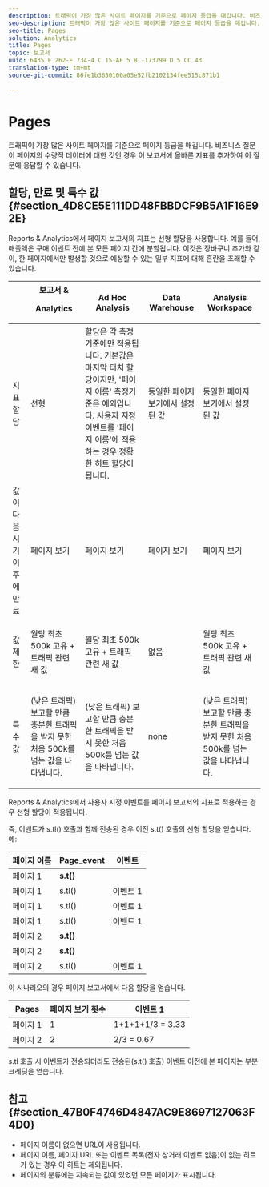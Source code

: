 ```yaml
---
description: 트래픽이 가장 많은 사이트 페이지를 기준으로 페이지 등급을 매깁니다. 비즈니스 질문이 페이지의 수량적 데이터에 대한 것인 경우 이 보고서에 올바른 지표를 추가하여 이 질문에 응답할 수 있습니다.
seo-description: 트래픽이 가장 많은 사이트 페이지를 기준으로 페이지 등급을 매깁니다. 비즈니스 질문이 페이지의 수량적 데이터에 대한 것인 경우 이 보고서에 올바른 지표를 추가하여 이 질문에 응답할 수 있습니다.
seo-title: Pages
solution: Analytics
title: Pages
topic: 보고서
uuid: 6435 E 262-E 734-4 C 15-AF 5 B -173799 D 5 CC 43
translation-type: tm+mt
source-git-commit: 86fe1b3650100a05e52fb2102134fee515c871b1

---
```



# Pages

트래픽이 가장 많은 사이트 페이지를 기준으로 페이지 등급을 매깁니다. 비즈니스 질문이 페이지의 수량적 데이터에 대한 것인 경우 이 보고서에 올바른 지표를 추가하여 이 질문에 응답할 수 있습니다.

## 할당, 만료 및 특수 값 {#section_4D8CE5E111DD48FBBDCF9B5A1F16E92E}

Reports &amp; Analytics에서 페이지 보고서의 지표는 선형 할당을 사용합니다. 예를 들어, 매출액은 구매 이벤트 전에 본 모든 페이지 간에 분할됩니다. 이것은 장바구니 추가와 같이, 한 페이지에서만 발생할 것으로 예상할 수 있는 일부 지표에 대해 혼란을 초래할 수 있습니다.

<table id="table_EC7423532C7E44DE97B7FC0321585A2B"> 
 <thead> 
  <tr> 
   <th colname="col1" class="entry"> </th> 
   <th colname="col2" class="entry">보고서 &amp; <p>Analytics </p> </th> 
   <th colname="col3" class="entry"> Ad Hoc Analysis </th> 
   <th colname="col4" class="entry"> Data Warehouse </th> 
   <th colname="col5" class="entry"> Analysis Workspace </th> 
  </tr>
 </thead>
 <tbody> 
  <tr> 
   <td colname="col1"> 지표 할당 </td> 
   <td colname="col2"> 선형 </td> 
   <td colname="col3"> 할당은 각 측정기준에만 적용됩니다. 기본값은 마지막 터치 할당이지만, '페이지 이름' 측정기준은 예외입니다. 사용자 지정 이벤트를 '페이지 이름'에 적용하는 경우 정확한 히트 할당이 됩니다. </td> 
   <td colname="col4"> <p>동일한 페이지 보기에서 설정된 값 </p> </td> 
   <td colname="col5"> <p>동일한 페이지 보기에서 설정된 값 </p> </td> 
  </tr> 
  <tr> 
   <td colname="col1"> 값이 다음 시기 이후에 만료 </td> 
   <td colname="col2"> 페이지 보기 </td> 
   <td colname="col3"> 페이지 보기 </td> 
   <td colname="col4"> 페이지 보기 </td> 
   <td colname="col5"> 페이지 보기 </td> 
  </tr> 
  <tr> 
   <td colname="col1"> 값 제한 </td> 
   <td colname="col2"> <p>월당 최초 500k 고유 + 트래픽 관련 새 값 </p> </td> 
   <td colname="col3"> <p>월당 최초 500k 고유 + 트래픽 관련 새 값 </p> </td> 
   <td colname="col4"> 없음 </td> 
   <td colname="col5"> <p>월당 최초 500k 고유 + 트래픽 관련 새 값 </p> </td> 
  </tr> 
  <tr> 
   <td colname="col1"> 특수 값 </td> 
   <td colname="col2"> <p>(낮은 트래픽) 보고할 만큼 충분한 트래픽을 받지 못한 처음 500k를 넘는 값을 나타냅니다. </p> </td> 
   <td colname="col3"> <p>(낮은 트래픽) 보고할 만큼 충분한 트래픽을 받지 못한 처음 500k를 넘는 값을 나타냅니다. </p> </td> 
   <td colname="col4"> none </td> 
   <td colname="col5"> <p>(낮은 트래픽) 보고할 만큼 충분한 트래픽을 받지 못한 처음 500k를 넘는 값을 나타냅니다. </p> </td> 
  </tr> 
 </tbody> 
</table>

Reports &amp; Analytics에서 사용자 지정 이벤트를 페이지 보고서의 지표로 적용하는 경우 선형 할당이 적용됩니다.

즉, 이벤트가 s.tl() 호출과 함께 전송된 경우 이전 s.t() 호출의 선형 할당을 얻습니다. 예:

| 페이지 이름 | Page_event | 이벤트 |
|---|---|---|
| 페이지 1 | **s.t()** |  |
| 페이지 1 | s.tl() | 이벤트 1 |
| 페이지 1 | s.tl() | 이벤트 1 |
| 페이지 1 | s.tl() | 이벤트 1 |
| 페이지 2 | **s.t()** |  |
| 페이지 2 | **s.t()** |  |
| 페이지 2 | s.tl() | 이벤트 1 |

이 시나리오의 경우 페이지 보고서에서 다음 할당을 얻습니다.

| Pages | 페이지 보기 횟수 | 이벤트 1 |
|---|---|---|
| 페이지 1 | 1 | 1+1+1+1/3 = 3.33 |
| 페이지 2 | 2 | 2/3 = 0.67 |

s.tl 호출 시 이벤트가 전송되더라도 전송된(s.t() 호출) 이벤트 이전에 본 페이지는 부분 크레딧을 얻습니다.

## 참고 {#section_47B0F4746D4847AC9E8697127063F4D0}

* 페이지 이름이 없으면 URL이 사용됩니다.
* 페이지 이름, 페이지 URL 또는 이벤트 목록(전자 상거래 이벤트 없음)이 없는 히트가 있는 경우 이 히트는 제외됩니다.
* 페이지의 분류에는 지속되는 값이 있었던 모든 페이지가 표시됩니다.

